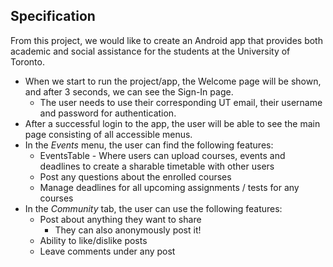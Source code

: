 ## Specification

From this project, we would like to create an Android app that provides both academic and social assistance for the students at the University of Toronto.

* When we start to run the project/app, the Welcome page will be shown, and after 3 seconds, we can see the Sign-In page. 
  * The user needs to use their corresponding UT email, their username and password for authentication. 
* After a successful login to the app, the user will be able to see the main page consisting of all accessible menus. 
* In the *Events* menu, the user can find the following features:
  * EventsTable - Where users can upload courses, events and deadlines to create a sharable timetable with other users
  * Post any questions about the enrolled courses
  * Manage deadlines for all upcoming assignments / tests for any courses
* In the *Community* tab, the user can use the following features:
  * Post about anything they want to share 
    * They can also anonymously post it!
  * Ability to like/dislike posts
  * Leave comments under any post
